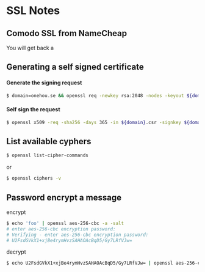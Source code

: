 # SSL Notes

## Comodo SSL from NameCheap

You will get back a

## Generating a self signed certificate

#### Generate the signing request

```bash
$ domain=onehou.se && openssl req -newkey rsa:2048 -nodes -keyout ${domain}.key -out ${domain}.csr
```

#### Self sign the request

```bash
$ openssl x509 -req -sha256 -days 365 -in ${domain}.csr -signkey ${domain}.key -out ${domain}.crt
```

## List available cyphers

```bash
$ openssl list-cipher-commands
```

or

```bash
$ openssl ciphers -v
```

## Password encrypt a message

encrypt

```bash
$ echo 'foo' | openssl aes-256-cbc -a -salt
# enter aes-256-cbc encryption password:
# Verifying - enter aes-256-cbc encryption password:
# U2FsdGVkX1+xjBe4rymHvzSAHAOAcBqD5/Gy7LRfVJw=
```

decrypt

```bash
$ echo U2FsdGVkX1+xjBe4rymHvzSAHAOAcBqD5/Gy7LRfVJw= | openssl aes-256-cbc -a -d -salt
```
